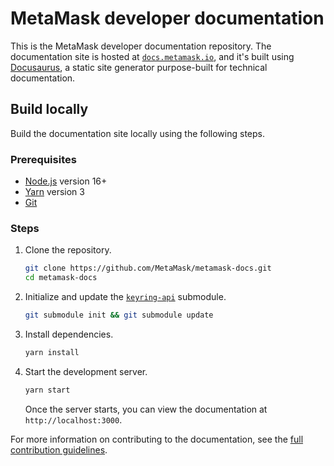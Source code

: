 # MetaMask developer documentation

This is the MetaMask developer documentation repository.
The documentation site is hosted at [`docs.metamask.io`](https://docs.metamask.io), and it's
built using [Docusaurus](https://docusaurus.io/), a static site generator purpose-built for
technical documentation.

## Build locally

Build the documentation site locally using the following steps.

### Prerequisites

- [Node.js](https://nodejs.org/) version 16+
- [Yarn](https://yarnpkg.com/) version 3
- [Git](https://git-scm.com/)

### Steps

1. Clone the repository.

    ```bash
    git clone https://github.com/MetaMask/metamask-docs.git
    cd metamask-docs
    ```
   
2. Initialize and update the [`keyring-api`](https://github.com/MetaMask/keyring-api) submodule.

    ```bash
    git submodule init && git submodule update
    ```
   
3. Install dependencies.

    ```bash
    yarn install
    ```
   
4. Start the development server.

    ```bash
    yarn start
    ```
   
    Once the server starts, you can view the documentation at `http://localhost:3000`.

For more information on contributing to the documentation, see the [full contribution guidelines](CONTRIBUTING.md).
